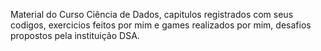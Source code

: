 Material do Curso Ciência de Dados, capitulos registrados com seus codigos, exercicios feitos por mim e games realizados por mim, desafios propostos pela instituição DSA.
